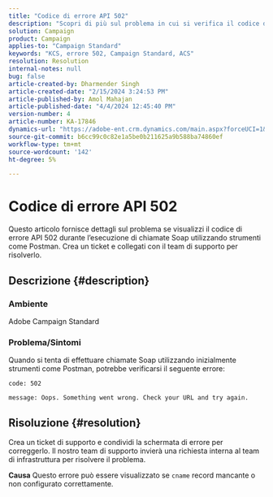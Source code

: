 ```yaml
---
title: "Codice di errore API 502"
description: "Scopri di più sul problema in cui si verifica il codice di errore API 502 durante l’esecuzione di chiamate Soap utilizzando gli strumenti. Connettiti con il team di supporto tramite la raccolta di ticket."
solution: Campaign
product: Campaign
applies-to: "Campaign Standard"
keywords: "KCS, errore 502, Campaign Standard, ACS"
resolution: Resolution
internal-notes: null
bug: false
article-created-by: Dharmender Singh
article-created-date: "2/15/2024 3:24:53 PM"
article-published-by: Amol Mahajan
article-published-date: "4/4/2024 12:45:40 PM"
version-number: 4
article-number: KA-17846
dynamics-url: "https://adobe-ent.crm.dynamics.com/main.aspx?forceUCI=1&pagetype=entityrecord&etn=knowledgearticle&id=d007ba5c-16cc-ee11-9079-6045bd0061cb"
source-git-commit: b6cc99c0c82e1a5be0b211625a9b588ba74860ef
workflow-type: tm+mt
source-wordcount: '142'
ht-degree: 5%

---
```


# Codice di errore API 502


Questo articolo fornisce dettagli sul problema se visualizzi il codice di errore API 502 durante l’esecuzione di chiamate Soap utilizzando strumenti come Postman. Crea un ticket e collegati con il team di supporto per risolverlo.

## Descrizione {#description}


### <b>Ambiente</b>

Adobe Campaign Standard



### <b>Problema/Sintomi</b>

Quando si tenta di effettuare chiamate Soap utilizzando inizialmente strumenti come Postman, potrebbe verificarsi il seguente errore:




```
code: 502

message: Oops. Something went wrong. Check your URL and try again.
```





## Risoluzione {#resolution}


Crea un ticket di supporto e condividi la schermata di errore per correggerlo. Il nostro team di supporto invierà una richiesta interna al team di infrastruttura per risolvere il problema.


<b>Causa</b>
Questo errore può essere visualizzato se `cname` record mancante o non configurato correttamente.
